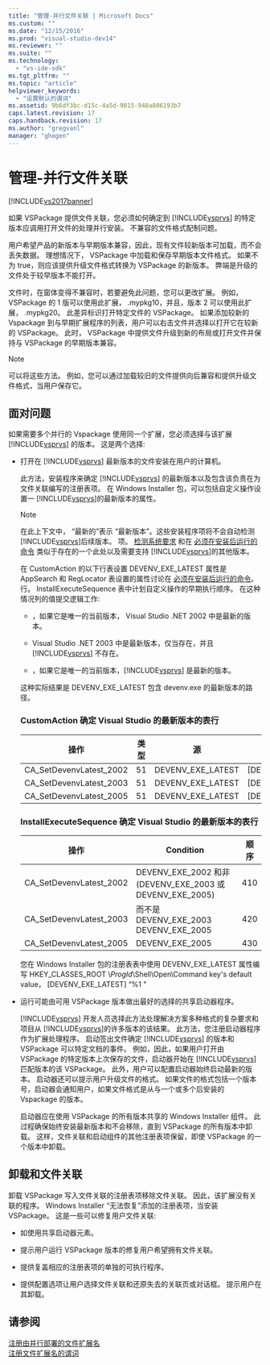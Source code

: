 ```yaml
---
title: "管理-并行文件关联 | Microsoft Docs"
ms.custom: ""
ms.date: "12/15/2016"
ms.prod: "visual-studio-dev14"
ms.reviewer: ""
ms.suite: ""
ms.technology: 
  - "vs-ide-sdk"
ms.tgt_pltfrm: ""
ms.topic: "article"
helpviewer_keywords: 
  - "设置默认的谓词"
ms.assetid: 9b6df3bc-d15c-4a5d-9015-948a806193b7
caps.latest.revision: 17
caps.handback.revision: 17
ms.author: "gregvanl"
manager: "ghogen"
---
```

# 管理-并行文件关联
[!INCLUDE[vs2017banner](../code-quality/includes/vs2017banner.md)]

如果 VSPackage 提供文件关联，您必须如何确定到 [!INCLUDE[vsprvs](../code-quality/includes/vsprvs_md.md)] 的特定版本应调用打开文件的处理并行安装。  不兼容的文件格式配制问题。  
  
 用户希望产品的新版本与早期版本兼容，因此，现有文件较新版本可加载，而不会丢失数据。  理想情况下， VSPackage 中加载和保存早期版本文件格式。  如果不为 true，则应该提供升级文件格式转换为 VSPackage 的新版本。  弊端是升级的文件处于较早版本不能打开。  
  
 文件时，在窗体变得不兼容时，若要避免此问题，您可以更改扩展。  例如， VSPackage 的 1 版可以使用此扩展， .mypkg10，并且，版本 2 可以使用此扩展， .mypkg20。  此差异标识打开特定文件的 VSPackage。  如果添加较新的 Vspackage 到与早期扩展程序的列表，用户可以右击文件并选择以打开它在较新的 VSPackage。  此时， VSPackage 中提供文件升级到新的布局或打开文件并保持与 VSPackage 的早期版本兼容。  
  
> [!NOTE]
>  可以将这些方法。  例如，您可以通过加载较旧的文件提供向后兼容和提供升级文件格式，当用户保存它。  
  
## 面对问题  
 如果需要多个并行的 Vspackage 使用同一个扩展，您必须选择与该扩展 [!INCLUDE[vsprvs](../code-quality/includes/vsprvs_md.md)] 的版本。  这是两个选择:  
  
-   打开在 [!INCLUDE[vsprvs](../code-quality/includes/vsprvs_md.md)] 最新版本的文件安装在用户的计算机。  
  
     此方法，安装程序来确定 [!INCLUDE[vsprvs](../code-quality/includes/vsprvs_md.md)] 的最新版本以及包含该负责在为文件关联编写的注册表项。  在 Windows Installer 包，可以包括自定义操作设置一 [!INCLUDE[vsprvs](../code-quality/includes/vsprvs_md.md)]的最新版本的属性。  
  
    > [!NOTE]
    >  在此上下文中， “最新的”表示 “最新版本”。这些安装程序项将不会自动检测 [!INCLUDE[vsprvs](../code-quality/includes/vsprvs_md.md)]后续版本。  项。 [检测系统要求](../extensibility/internals/detecting-system-requirements.md) 和在 [必须在安装后运行的命令](../extensibility/internals/commands-that-must-be-run-after-installation.md) 类似于存在的一个此处以及需要支持 [!INCLUDE[vsprvs](../code-quality/includes/vsprvs_md.md)]的其他版本。  
  
     在 CustomAction 的以下行表设置 DEVENV\_EXE\_LATEST 属性是 AppSearch 和 RegLocator 表设置的属性讨论在 [必须在安装后运行的命令](../extensibility/internals/commands-that-must-be-run-after-installation.md)。  行。 InstallExecuteSequence 表中计划自定义操作的早期执行顺序。  在这种情况列的值提交逻辑工作:  
  
    -   ，如果它是唯一的当前版本， Visual Studio .NET 2002 中是最新的版本。  
  
    -   Visual Studio .NET 2003 中是最新版本，仅当存在，并且 [!INCLUDE[vsprvs](../code-quality/includes/vsprvs_md.md)] 不存在。  
  
    -   ，如果它是唯一的当前版本，[!INCLUDE[vsprvs](../code-quality/includes/vsprvs_md.md)] 是最新的版本。  
  
     这种实际结果是 DEVENV\_EXE\_LATEST 包含 devenv.exe 的最新版本的路径。  
  
    ### CustomAction 确定 Visual Studio 的最新版本的表行  
  
    |操作|类型|源|Target|  
    |--------|--------|-------|------------|  
    |CA\_SetDevenvLatest\_2002|51|DEVENV\_EXE\_LATEST|\[DEVENV\_EXE\_2002\]|  
    |CA\_SetDevenvLatest\_2003|51|DEVENV\_EXE\_LATEST|\[DEVENV\_EXE\_2003\]|  
    |CA\_SetDevenvLatest\_2005|51|DEVENV\_EXE\_LATEST|\[DEVENV\_EXE\_2005\]|  
  
    ### InstallExecuteSequence 确定 Visual Studio 的最新版本的表行  
  
    |操作|Condition|顺序|  
    |--------|---------------|--------|  
    |CA\_SetDevenvLatest\_2002|DEVENV\_EXE\_2002 和非 \(DEVENV\_EXE\_2003 或 DEVENV\_EXE\_2005\)|410|  
    |CA\_SetDevenvLatest\_2003|而不是 DEVENV\_EXE\_2003 DEVENV\_EXE\_2005|420|  
    |CA\_SetDevenvLatest\_2005|DEVENV\_EXE\_2005|430|  
  
     您在 Windows Installer 包的注册表表中使用 DEVENV\_EXE\_LATEST 属性编写 HKEY\_CLASSES\_ROOT \\*ProgId*\\Shell\\Open\\Command key's default value， \[DEVENV\_EXE\_LATEST\] “%1 "  
  
-   运行可能由可用 VSPackage 版本做出最好的选择的共享启动器程序。  
  
     [!INCLUDE[vsprvs](../code-quality/includes/vsprvs_md.md)] 开发人员选择此方法处理解决方案多种格式的复杂要求和项目从 [!INCLUDE[vsprvs](../code-quality/includes/vsprvs_md.md)]的许多版本的该结果。  此方法，您注册启动器程序作为扩展处理程序。  启动签出文件确定 [!INCLUDE[vsprvs](../code-quality/includes/vsprvs_md.md)] 的版本和 VSPackage 可以特定文档的事件。  例如，因此，如果用户打开由 VSPackage 的特定版本上次保存的文件，启动器开始在 [!INCLUDE[vsprvs](../code-quality/includes/vsprvs_md.md)]匹配版本的该 VSPackage。  此外，用户可以配置启动器始终启动最新的版本。  启动器还可以提示用户升级文件的格式。  如果文件的格式包括一个版本号，启动器会通知用户，如果文件格式是从与一个或多个后安装的 Vspackage 的版本。  
  
     启动器应在使用 VSPackage 的所有版本共享的 Windows Installer 组件。  此过程确保始终安装最新版本和不会移除，直到 VSPackage 的所有版本中卸载。  这样，文件关联和启动组件的其他注册表项保留，即使 VSPackage 的一个版本中卸载。  
  
## 卸载和文件关联  
 卸载 VSPackage 写入文件关联的注册表项移除文件关联。  因此，该扩展没有关联的程序。  Windows Installer “无法恢复”添加的注册表项，当安装 VSPackage。  这是一些可以修复用户文件关联:  
  
-   如使用共享启动器元素。  
  
-   提示用户运行 VSPackage 版本的修复用户希望拥有文件关联。  
  
-   提供复盖相应的注册表项的单独的可执行程序。  
  
-   提供配置选项让用户选择文件关联和还原失去的关联页或对话框。  提示用户在其卸载。  
  
## 请参阅  
 [注册由并行部署的文件扩展名](../extensibility/registering-file-name-extensions-for-side-by-side-deployments.md)   
 [注册文件扩展名的谓词](../extensibility/registering-verbs-for-file-name-extensions.md)